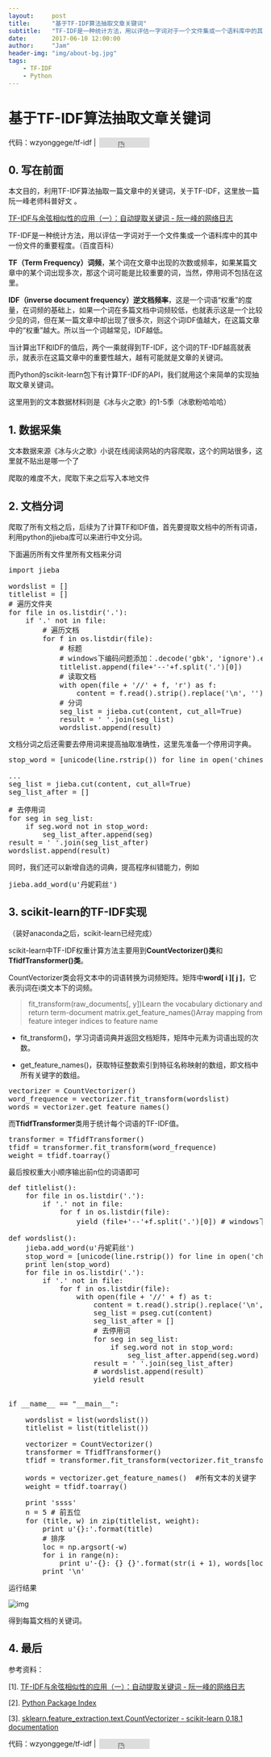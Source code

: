 ```yaml
---
layout:     post
title:      "基于TF-IDF算法抽取文章关键词"
subtitle:   "TF-IDF是一种统计方法，用以评估一字词对于一个文件集或一个语料库中的其中一份文件的重要程度。"
date:       2017-06-10 12:00:00
author:     "Jam"
header-img: "img/about-bg.jpg"
tags:
    - TF-IDF
    - Python
---
```


# 基于TF-IDF算法抽取文章关键词

<p>
    代码：wzyonggege/tf-idf | 
    <iframe
        style="margin-left: 2px; margin-bottom:-5px;"
        frameborder="0" scrolling="0" width="100px" height="20px"
        src="https://ghbtns.com/github-btn.html?user=wzyonggege&repo=tf-idf&type=star&count=true" >
    </iframe>
</p>

## 0. 写在前面

本文目的，利用TF-IDF算法抽取一篇文章中的关键词，关于TF-IDF，这里放一篇阮一峰老师科普好文 。

[TF-IDF与余弦相似性的应用（一）：自动提取关键词 - 阮一峰的网络日志](http://www.ruanyifeng.com/blog/2013/03/tf-idf.html)

TF-IDF是一种统计方法，用以评估一字词对于一个文件集或一个语料库中的其中一份文件的重要程度。（百度百科）

**TF（Term Frequency）词频**，某个词在文章中出现的次数或频率，如果某篇文章中的某个词出现多次，那这个词可能是比较重要的词，当然，停用词不包括在这里。

**IDF（inverse document frequency）逆文档频率**，这是一个词语“权重”的度量，在词频的基础上，如果一个词在多篇文档中词频较低，也就表示这是一个比较少见的词，但在某一篇文章中却出现了很多次，则这个词IDF值越大，在这篇文章中的“权重”越大。所以当一个词越常见，IDF越低。

当计算出TF和IDF的值后，两个一乘就得到TF-IDF，这个词的TF-IDF越高就表示，就表示在这篇文章中的重要性越大，越有可能就是文章的关键词。

而Python的scikit-learn包下有计算TF-IDF的API，我们就用这个来简单的实现抽取文章关键词。

这里用到的文本数据材料则是《冰与火之歌》的1-5季（冰歌粉哈哈哈）

## 1. 数据采集

文本数据来源《冰与火之歌》小说在线阅读网站的内容爬取，这个的网站很多，这里就不贴出是哪一个了

爬取的难度不大，爬取下来之后写入本地文件


## 2. 文档分词

爬取了所有文档之后，后续为了计算TF和IDF值，首先要提取文档中的所有词语，利用python的jieba库可以来进行中文分词。

下面遍历所有文件里所有文档来分词

<pre>
import jieba  

wordslist = []
titlelist = []
# 遍历文件夹
for file in os.listdir('.'):
    if '.' not in file:
        # 遍历文档
        for f in os.listdir(file):
            # 标题
            # windows下编码问题添加：.decode('gbk', 'ignore').encode('utf-8'))
            titlelist.append(file+'--'+f.split('.')[0])
            # 读取文档
            with open(file + '//' + f, 'r') as f:
                content = f.read().strip().replace('\n', '').replace(' ', '').replace('\t', '').replace('\r', '')
            # 分词
            seg_list = jieba.cut(content, cut_all=True)
            result = ' '.join(seg_list)
            wordslist.append(result)
</pre>

文档分词之后还需要去停用词来提高抽取准确性，这里先准备一个停用词字典。

<pre>
stop_word = [unicode(line.rstrip()) for line in open('chinese_stopword.txt')]

...
seg_list = jieba.cut(content, cut_all=True)
seg_list_after = []

# 去停用词
for seg in seg_list:
    if seg.word not in stop_word:
        seg_list_after.append(seg)
result = ' '.join(seg_list_after)
wordslist.append(result)
</pre>

同时，我们还可以新增自选的词典，提高程序纠错能力，例如

<pre>
jieba.add_word(u'丹妮莉丝')
</pre>

## 3. scikit-learn的TF-IDF实现
（装好anaconda之后，scikit-learn已经完成）


scikit-learn中TF-IDF权重计算方法主要用到**CountVectorizer()类**和**TfidfTransformer()类**。

CountVectorizer类会将文本中的词语转换为词频矩阵。矩阵中**word[ i ][ j ]**，它表示j词在i类文本下的词频。

> fit_transform(raw_documents[, y])Learn the vocabulary dictionary and return term-document matrix.get_feature_names()Array mapping from feature integer indices to feature name

- fit_transform()，学习词语词典并返回文档矩阵，矩阵中元素为词语出现的次数。

- get_feature_names()，获取特征整数索引到特征名称映射的数组，即文档中所有关键字的数组。

<pre>
vectorizer = CountVectorizer()
word_frequence = vectorizer.fit_transform(wordslist)
words = vectorizer.get_feature_names()
</pre>

而**TfidfTransformer**类用于统计每个词语的TF-IDF值。

<pre>
transformer = TfidfTransformer()
tfidf = transformer.fit_transform(word_frequence)
weight = tfidf.toarray()
</pre>

最后按权重大小顺序输出前n位的词语即可

<pre>
def titlelist():
    for file in os.listdir('.'):
        if '.' not in file:
            for f in os.listdir(file):
                yield (file+'--'+f.split('.')[0]) # windows下编码问题添加：.decode('gbk', 'ignore').encode('utf-8'))

def wordslist():
    jieba.add_word(u'丹妮莉丝')   
    stop_word = [unicode(line.rstrip()) for line in open('chinese_stopword.txt')]
    print len(stop_word)
    for file in os.listdir('.'):
        if '.' not in file:
            for f in os.listdir(file):
                with open(file + '//' + f) as t:
                    content = t.read().strip().replace('\n', '').replace(' ', '').replace('\t', '').replace('\r', '')
                    seg_list = pseg.cut(content)
                    seg_list_after = []
                    # 去停用词
                    for seg in seg_list:
                        if seg.word not in stop_word:
                            seg_list_after.append(seg.word)
                    result = ' '.join(seg_list_after)
                    # wordslist.append(result)
                    yield result
    

if __name__ == "__main__":

    wordslist = list(wordslist())
    titlelist = list(titlelist())
    
    vectorizer = CountVectorizer()
    transformer = TfidfTransformer()
    tfidf = transformer.fit_transform(vectorizer.fit_transform(wordslist))
    
    words = vectorizer.get_feature_names()  #所有文本的关键字
    weight = tfidf.toarray()
    
    print 'ssss'
    n = 5 # 前五位
    for (title, w) in zip(titlelist, weight):
        print u'{}:'.format(title)
        # 排序
        loc = np.argsort(-w)
        for i in range(n):
            print u'-{}: {} {}'.format(str(i + 1), words[loc[i]], w[loc[i]])
        print '\n'
</pre>

运行结果

![img](/img/in-post/post-tf-idf.png)

得到每篇文档的关键词。

## 4. 最后
参考资料：

[1]. [TF-IDF与余弦相似性的应用（一）：自动提取关键词 - 阮一峰的网络日志](http://link.zhihu.com/?target=http%3A//www.ruanyifeng.com/blog/2013/03/tf-idf.html)

[2]. [Python Package Index](http://link.zhihu.com/?target=https%3A//pypi.python.org/pypi/jieba/)

[3]. [sklearn.feature_extraction.text.CountVectorizer - scikit-learn 0.18.1 documentation](http://link.zhihu.com/?target=http%3A//scikit-learn.org/stable/modules/generated/sklearn.feature_extraction.text.CountVectorizer.html)

<p>
    代码：wzyonggege/tf-idf | 
    <iframe
        style="margin-left: 2px; margin-bottom:-5px;"
        frameborder="0" scrolling="0" width="100px" height="20px"
        src="https://ghbtns.com/github-btn.html?user=wzyonggege&repo=tf-idf&type=star&count=true" >
    </iframe>
</p>